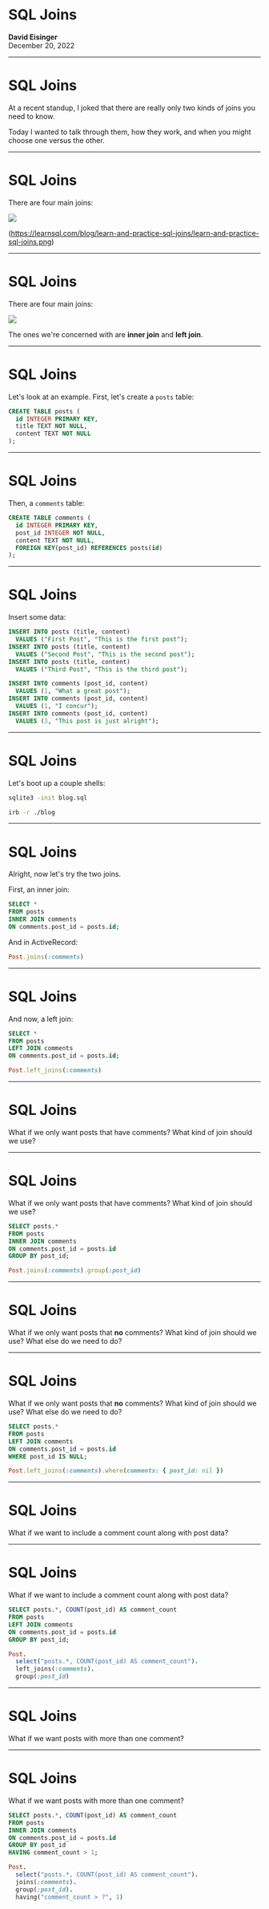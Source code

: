 # SQL Joins

**David Eisinger**  
December 20, 2022

---

# SQL Joins

At a recent standup, I joked that there are really only two kinds of joins you need to know.

Today I wanted to talk through them, how they work, and when you might choose one versus the other.

---

# SQL Joins

There are four main joins:

![](joins.png)

(<https://learnsql.com/blog/learn-and-practice-sql-joins/learn-and-practice-sql-joins.png>)

---

# SQL Joins

There are four main joins:

![](joins.png)

The ones we're concerned with are **inner join** and **left join**.

---

# SQL Joins

Let's look at an example. First, let's create a `posts` table:

```sql
CREATE TABLE posts (
  id INTEGER PRIMARY KEY,
  title TEXT NOT NULL,
  content TEXT NOT NULL
);
```

---

# SQL Joins

Then, a `comments` table:

```sql
CREATE TABLE comments (
  id INTEGER PRIMARY KEY,
  post_id INTEGER NOT NULL, 
  content TEXT NOT NULL,
  FOREIGN KEY(post_id) REFERENCES posts(id)
);
```

---

# SQL Joins

Insert some data:

```sql
INSERT INTO posts (title, content)
  VALUES ("First Post", "This is the first post");
INSERT INTO posts (title, content)
  VALUES ("Second Post", "This is the second post");
INSERT INTO posts (title, content)
  VALUES ("Third Post", "This is the third post");

INSERT INTO comments (post_id, content)
  VALUES (1, "What a great post");
INSERT INTO comments (post_id, content)
  VALUES (1, "I concur");
INSERT INTO comments (post_id, content)
  VALUES (3, "This post is just alright");
```

---

# SQL Joins

Let's boot up a couple shells:

```bash
sqlite3 -init blog.sql
```

```bash
irb -r ./blog
```

---

# SQL Joins

Alright, now let's try the two joins.

First, an inner join:

```sql
SELECT *
FROM posts
INNER JOIN comments
ON comments.post_id = posts.id;
```

And in ActiveRecord:

```ruby
Post.joins(:comments)
```

---

# SQL Joins

And now, a left join:

```sql
SELECT *
FROM posts
LEFT JOIN comments
ON comments.post_id = posts.id;
```

```ruby
Post.left_joins(:comments)
```

---

# SQL Joins

What if we only want posts that have comments? What kind of join should we use?

---

# SQL Joins

What if we only want posts that have comments? What kind of join should we use?

```sql
SELECT posts.*
FROM posts
INNER JOIN comments
ON comments.post_id = posts.id
GROUP BY post_id;
```

```ruby
Post.joins(:comments).group(:post_id)
```

---

# SQL Joins

What if we only want posts that **no** comments? What kind of join should we use? What else do we need to do?

---

# SQL Joins

What if we only want posts that **no** comments? What kind of join should we use? What else do we need to do?

```sql
SELECT posts.*
FROM posts
LEFT JOIN comments
ON comments.post_id = posts.id
WHERE post_id IS NULL;
```

```ruby
Post.left_joins(:comments).where(comments: { post_id: nil })
```

---

# SQL Joins

What if we want to include a comment count along with post data?

---

# SQL Joins

What if we want to include a comment count along with post data?

```sql
SELECT posts.*, COUNT(post_id) AS comment_count
FROM posts
LEFT JOIN comments
ON comments.post_id = posts.id
GROUP BY post_id;
```

```ruby
Post.
  select("posts.*, COUNT(post_id) AS comment_count").
  left_joins(:comments).
  group(:post_id)
```

---

# SQL Joins

What if we want posts with more than one comment?

---

# SQL Joins

What if we want posts with more than one comment?

```sql
SELECT posts.*, COUNT(post_id) AS comment_count
FROM posts
INNER JOIN comments
ON comments.post_id = posts.id
GROUP BY post_id
HAVING comment_count > 1;
```

```ruby
Post.
  select("posts.*, COUNT(post_id) AS comment_count").
  joins(:comments).
  group(:post_id).
  having("comment_count > ?", 1)
```
